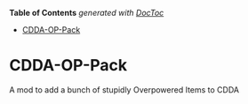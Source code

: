 <!-- START doctoc generated TOC please keep comment here to allow auto update -->
<!-- DON'T EDIT THIS SECTION, INSTEAD RE-RUN doctoc TO UPDATE -->
**Table of Contents**  *generated with [DocToc](https://github.com/thlorenz/doctoc)*

- [CDDA-OP-Pack](#cdda-op-pack)

<!-- END doctoc generated TOC please keep comment here to allow auto update -->

# CDDA-OP-Pack
A mod to add a bunch of stupidly Overpowered Items to CDDA
